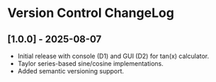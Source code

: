 # Version Control ChangeLog

## [1.0.0] - 2025-08-07
- Initial release with console (D1) and GUI (D2) for tan(x) calculator.
- Taylor series-based sine/cosine implementations.
- Added semantic versioning support.